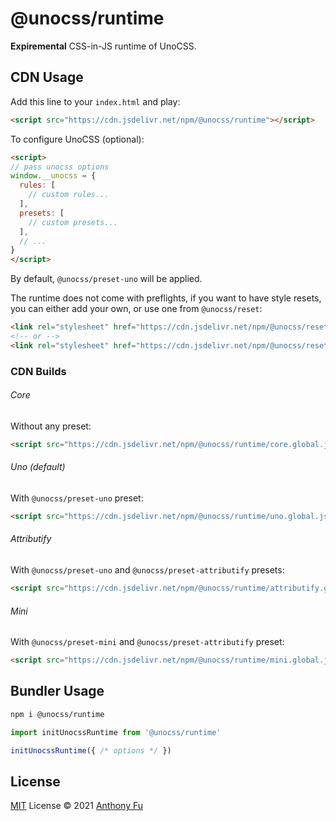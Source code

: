 # @unocss/runtime

**Expiremental** CSS-in-JS runtime of UnoCSS.

## CDN Usage

Add this line to your `index.html` and play:

```html
<script src="https://cdn.jsdelivr.net/npm/@unocss/runtime"></script>
```

To configure UnoCSS (optional):

```html
<script>
// pass unocss options
window.__unocss = {
  rules: [
    // custom rules...
  ],
  presets: [
    // custom presets...
  ],
  // ...
}
</script>
```

By default, `@unocss/preset-uno` will be applied.

The runtime does not come with preflights, if you want to have style resets, you can either add your own, or use one from `@unocss/reset`:

```html
<link rel="stylesheet" href="https://cdn.jsdelivr.net/npm/@unocss/reset/normalize.min.css">
<!-- or -->
<link rel="stylesheet" href="https://cdn.jsdelivr.net/npm/@unocss/reset/tailwind.min.css">
```

### CDN Builds

###### Core

Without any preset:

```html
<script src="https://cdn.jsdelivr.net/npm/@unocss/runtime/core.global.js"></script>
```

###### Uno (default)

With `@unocss/preset-uno` preset:

```html
<script src="https://cdn.jsdelivr.net/npm/@unocss/runtime/uno.global.js"></script>
```

###### Attributify

With `@unocss/preset-uno` and `@unocss/preset-attributify` presets:

```html
<script src="https://cdn.jsdelivr.net/npm/@unocss/runtime/attributify.global.js"></script>
```

###### Mini

With `@unocss/preset-mini` and `@unocss/preset-attributify` preset:

```html
<script src="https://cdn.jsdelivr.net/npm/@unocss/runtime/mini.global.js"></script>
```

## Bundler Usage

```bash
npm i @unocss/runtime
```

```ts
import initUnocssRuntime from '@unocss/runtime'

initUnocssRuntime({ /* options */ })
```

## License

[MIT](./LICENSE) License © 2021 [Anthony Fu](https://github.com/antfu)
